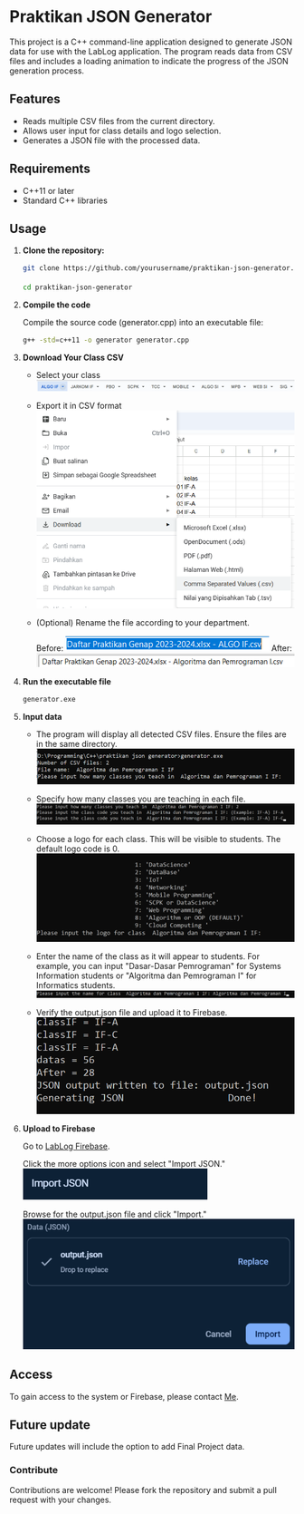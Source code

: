 # Praktikan JSON Generator

This project is a C++ command-line application designed to generate JSON data for use with the LabLog application. The program reads data from CSV files and includes a loading animation to indicate the progress of the JSON generation process.

## Features

- Reads multiple CSV files from the current directory.
- Allows user input for class details and logo selection.
- Generates a JSON file with the processed data.

## Requirements

- C++11 or later
- Standard C++ libraries

## Usage

1. **Clone the repository:**

     ```sh
    git clone https://github.com/yourusername/praktikan-json-generator.git

    cd praktikan-json-generator
    ```

2. **Compile the code**

    Compile the source code (generator.cpp) into an executable file:
    ```sh 
    g++ -std=c++11 -o generator generator.cpp
    ```


3. **Download Your Class CSV**
    - Select your class
    ![Class Image](images/sheetlist.png)
    
    - Export it in CSV format
    ![Export Image](images/export.png)

    - (Optional) Rename the file according to your department.

        Before:
    ![After Image](images/before.png)
        After:![Before Image](images/after.png)

4. **Run the executable file**
    ```sh
    generator.exe
    ```
5. **Input data**

    - The program will display all detected CSV files. Ensure the files are in the same directory.
    ![Run Image](images/run1.png)

    - Specify how many classes you are teaching in each file.
    ![Run Image](images/run2.png)

    - Choose a logo for each class. This will be visible to students. The default logo code is 0.
    ![Run Image](images/run3.png)

    - Enter the name of the class as it will appear to students. For example, you can input "Dasar-Dasar Pemrograman" for Systems Information students or "Algoritma dan Pemrograman I" for Informatics students.![Run Image](images/run4.png)

    - Verify the output.json file and upload it to Firebase.![Run Image](images/run5.png)
6. **Upload to Firebase**
    
    Go to [LabLog Firebase](console.firebase.google.com/u/0/project/lablog-d9430/database/lablog-d9430-default-rtdb/data/~2Fusers).

    Click the more options icon and select "Import JSON." ![Firebase Image](images/firebase1.png)

    Browse for the output.json file and click "Import." ![Firebase Image](images/firebase3.png)


## Access

To gain access to the system or Firebase, please contact [Me](www.instagram.com/r_kavarera).


## Future update

Future updates will include the option to add Final Project data.

### Contribute

Contributions are welcome! Please fork the repository and submit a pull request with your changes.
